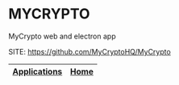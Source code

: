 # MYCRYPTO
 
 MyCrypto web and electron app
 
 SITE: https://github.com/MyCryptoHQ/MyCrypto

 | [Applications](https://portable-linux-apps.github.io/apps.html) | [Home](https://portable-linux-apps.github.io)
 | --- | --- |
